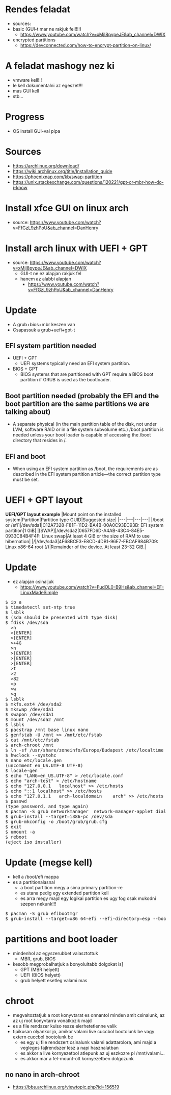 # Rendes feladat
* sources:
* basic (GUI-t mar ne rakjuk fel!!!!)
  * https://www.youtube.com/watch?v=xMjI8pypeJE&ab_channel=DWIX
* encrypted partitions
  * https://devconnected.com/how-to-encrypt-partition-on-linux/
# A feladat mashogy nez ki
* vmware kell!!!
* le kell dokumentalni az egeszet!!!
* mas GUI kell
* stb...
# Progress
* OS install GUI-val pipa
# Sources
* https://archlinux.org/download/
* https://wiki.archlinux.org/title/Installation_guide
* https://phoenixnap.com/kb/swap-partition
* https://unix.stackexchange.com/questions/120221/gpt-or-mbr-how-do-i-know
# Install xfce GUI on linux arch
* source: https://www.youtube.com/watch?v=FfGzL9zhPoU&ab_channel=DanHenry
# Install arch linux with UEFI + GPT
* source: https://www.youtube.com/watch?v=xMjI8pypeJE&ab_channel=DWIX
  * GUI-t ne ez alapjan rakjuk fel
  * hanem az alabbi alapjan
    * https://www.youtube.com/watch?v=FfGzL9zhPoU&ab_channel=DanHenry
# Update
* A grub+bios+mbr keszen van
* Csapassuk a grub+uefi+gpt-t
## EFI system partition needed
* UEFI + GPT
  * UEFI systems typically need an EFI system partition.
* BIOS + GPT
  * BIOS systems that are partitioned with GPT require a BIOS boot partition if GRUB is used as the bootloader.
## Boot partition needed (probably the EFI and the boot partition are the same partitions we are talking about)
* A separate physical (in the main partition table of the disk, not under LVM, software RAID or in a file system subvolume etc.) /boot partition is needed unless your boot loader is capable of accessing the /boot directory that resides in /.
## EFI and boot
* When using an EFI system partition as /boot, the requirements are as described in the EFI system partition article—the correct partition type must be set.
# UEFI + GPT layout
**UEFI/GPT layout example**
|Mount point on the installed system|Partition|Partition type GUID|Suggested size|
|---|---|---|---|
|/boot or /efi1|/dev/sda1|C12A7328-F81F-11D2-BA4B-00A0C93EC93B: EFI system partition|1 GiB|
|[SWAP]|/dev/sda2|0657FD6D-A4AB-43C4-84E5-0933C84B4F4F: Linux swap|At least 4 GiB or the size of RAM to use hibernation|
|/|/dev/sda3|4F68BCE3-E8CD-4DB1-96E7-FBCAF984B709: Linux x86-64 root (/)|Remainder of the device. At least 23–32 GiB.|
# Update
* ez alapjan csinaljuk
  * https://www.youtube.com/watch?v=FudOL0-B9Hs&ab_channel=EF-LinuxMadeSimple
<pre>
$ ip a
$ timedatectl set-ntp true
$ lsblk
$ (sda should be presented with type disk)
$ fdisk /dev/sda
  >n
  >[ENTER]
  >[ENTER]
  >+4G
  >n
  >[ENTER]
  >[ENTER]
  >[ENTER]
  >t
  >2
  >82
  >p
  >w
  >q
$ lsblk
$ mkfs.ext4 /dev/sda2
$ mkswap /dev/sda1
$ swapon /dev/sda1
$ mount /dev/sda2 /mnt
$ lsblk
$ pacstrap /mnt base linux nano
$ genfstab -U /mnt >> /mnt/etc/fstab
$ cat /mnt/etc/fstab
$ arch-chroot /mnt
$ ln -sf /usr/share/zoneinfo/Europe/Budapest /etc/localtime
$ hwclock --systohc
$ nano etc/locale.gen
(uncomment en_US.UTF-8 UTF-8)
$ locale-gen
$ echo "LANG=en_US.UTF-8" > /etc/locale.conf
$ echo "arch-test" > /etc/hostname
$ echo "127.0.0.1	localhost" >> /etc/hosts
$ echo "::1	localhost" >> /etc/hosts
$ echo "127.0.1.1	arch-localdomain	arch" >> /etc/hosts
$ passwd
(type password, and type again)
$ pacman -S grub networkmanager  network-manager-applet dialog wireless_tools wpa_supplicant os-prober mtools dosfstools base-devel linux-headers
$ grub-install --target=i386-pc /dev/sda
$ grub-mkconfig -o /boot/grub/grub.cfg
$ exit
$ umount -a
$ reboot
(eject iso installer)
</pre>
# Update (megse kell)
* kell a /boot/efi mappa
* es a partitionalasnal
  * a boot partition megy a sima primary partition-re
  * es utana pedig egy extended partition kell
  * es arra megy majd egy logikai partition es ugy fog csak mukodni szepen nekunk!!! 
<pre>
$ pacman -S grub efibootmgr
$ grub-install --target=x86_64-efi --efi-directory=esp --bootloader-id=GRUB
</pre>
# partitions and boot loader
* mindenhol az egyszerubbet valasztottuk
  * MBR, grub, BIOS
* kesobb megprobalhatjuk a bonyolultabb dolgokat is]
  * GPT (MBR helyett)
  * UEFI (BIOS helyett)
  * grub helyett esetleg valami mas
# chroot
* megvaltoztatjuk a root konyvtarat es onnantol minden amit csinalunk, az az uj root konyvtarra vonatkozik majd
* es a file rendszer kulso resze elerhetetlenne valik
* tipikusan olyankor jo, amikor valami live cuccbol bootolunk be vagy extern cuccbol bootolunk be
  * es egy uj file rendszert csinalunk valami adattarolora, ami majd a vegleges fajlrendszer lesz a napi hasznalatban
  * es akkor a live kornyezetbol atlepunk az uj eszkozre pl /mnt/valami...
  * es akkor mar a fel-mount-olt kornyezetben dolgozunk
## no nano in arch-chroot
* https://bbs.archlinux.org/viewtopic.php?id=156519
